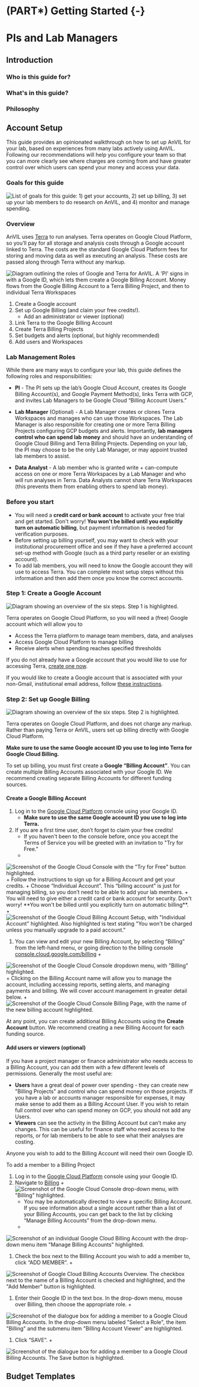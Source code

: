 # (PART\*) Getting Started {-}

# PIs and Lab Managers

## Introduction

### Who is this guide for?

### What's in this guide?

### Philosophy

## Account Setup

This guide provides an opinionated walkthrough on how to set up AnVIL for your lab, based on experiences from many labs actively using AnVIL.  Following our recommendations will help you configure your team so that you can more clearly see where charges are coming from and have greater control over which users can spend your money and access your data.

### Goals for this guide

<img src="02-pis_files/figure-html//162GS7ArBPM4w_rPazcUrpnoEKT7jx9i7fpPQkH_iC_0_gd5c49c5c55_0_165.png" title="List of goals for this guide: 1) get your accounts, 2) set up billing, 3) set up your lab members to do research on AnVIL, and 4) monitor and manage spending." alt="List of goals for this guide: 1) get your accounts, 2) set up billing, 3) set up your lab members to do research on AnVIL, and 4) monitor and manage spending."  />

### Overview

AnVIL uses [Terra](https://anvil.terra.bio/) to run analyses.  Terra operates on Google Cloud Platform, so you’ll pay for all storage and analysis costs through a Google account linked to Terra.  The costs are the standard Google Cloud Platform fees for storing and moving data as well as executing an analysis.  These costs are passed along through Terra without any markup.

<img src="02-pis_files/figure-html//162GS7ArBPM4w_rPazcUrpnoEKT7jx9i7fpPQkH_iC_0_gd84a304855_0_138.png" title="Diagram outlining the roles of Google and Terra for AnVIL.  A 'PI' signs in with a Google ID, which lets them create a Google Billing Account.  Money flows from the Google Billing Account to a Terra Billing Project, and then to individual Terra Workspaces" alt="Diagram outlining the roles of Google and Terra for AnVIL.  A 'PI' signs in with a Google ID, which lets them create a Google Billing Account.  Money flows from the Google Billing Account to a Terra Billing Project, and then to individual Terra Workspaces"  />

1. Create a Google account
1. Set up Google Billing (and claim your free credits!).
    + Add an administrator or viewer (optional)
1. Link Terra to the Google Billing Account
1. Create Terra Billing Projects
1. Set budgets and alerts (optional, but highly recommended)
1. Add users and Workspaces

### Lab Management Roles

While there are many ways to configure your lab, this guide defines the following roles and responsibilities:

- **PI** - The PI sets up the lab’s Google Cloud Account, creates its Google Billing Account(s), and Google Payment Method(s), links Terra with GCP, and invites Lab Managers to be Google Cloud “Billing Account Users.”

- **Lab Manager** (Optional) - A Lab Manager creates or clones Terra Workspaces and manages who can use those Workspaces. The Lab Manager is also responsible for creating one or more Terra Billing Projects configuring GCP budgets and alerts.  Importantly, **lab managers control who can spend lab money** and should have an understanding of Google Cloud Billing and Terra Billing Projects.  Depending on your lab, the PI may choose to be the only Lab Manager, or may appoint trusted lab members to assist.

- **Data Analyst** - A lab member who is granted write + can-compute access on one or more Terra Workspaces by a Lab Manager and who will run analyses in Terra.  Data Analysts cannot share Terra Workspaces (this prevents them from enabling others to spend lab money).

### Before you start

- You will need a **credit card or bank account** to activate your free trial and get started.  Don't worry! **You won't be billed until you explicitly turn on automatic billing**, but payment information is needed for verification purposes.
- Before setting up billing yourself, you may want to check with your institutional procurement office and see if they have a preferred account set-up method with Google (such as a third party reseller or an existing account).
- To add lab members, you will need to know the Google account they will use to access Terra.  You can complete most setup steps without this information and then add them once you know the correct accounts.


### Step 1: Create a Google Account

<img src="02-pis_files/figure-html//162GS7ArBPM4w_rPazcUrpnoEKT7jx9i7fpPQkH_iC_0_gd5c49c5c55_0_160.png" title="Diagram showing an overview of the six steps. Step 1 is highlighted." alt="Diagram showing an overview of the six steps. Step 1 is highlighted."  />


Terra operates on Google Cloud Platform, so you will need a (free) Google account which will allow you to

- Access the Terra platform to manage team members, data, and analyses
- Access Google Cloud Platform to manage billing
- Receive alerts when spending reaches specified thresholds


If you do not already have a Google account that you would like to use for accessing Terra, [create one now](https://accounts.google.com/SignUp).

If you would like to create a Google account that is associated with your non-Gmail, institutional email address, follow [these instructions](https://support.terra.bio/hc/en-us/articles/360029186611).

### Step 2: Set up Google Billing

<img src="02-pis_files/figure-html//162GS7ArBPM4w_rPazcUrpnoEKT7jx9i7fpPQkH_iC_0_gd5c49c5c55_0_170.png" title="Diagram showing an overview of the six steps. Step 2 is highlighted." alt="Diagram showing an overview of the six steps. Step 2 is highlighted."  />

Terra operates on Google Cloud Platform, and does not charge any markup.  Rather than paying Terra or AnVIL, users set up billing directly with Google Cloud Platform.

**Make sure to use the same Google account ID you use to log into Terra for Google Cloud Billing.**

To set up billing, you must first create a **Google “Billing Account”**.
You can create multiple Billing Accounts associated with your Google ID.  We recommend creating separate Billing Accounts for different funding sources.

#### Create a Google Billing Account


1. Log in to the [Google Cloud Platform](https://console.cloud.google.com/) console using your Google ID.
    + **Make sure to use the same Google account ID you use to log into Terra.**
1. If you are a first time user, don’t forget to claim your free credits!
    + If you haven't been to the console before, once you accept the Terms of Service you will be greeted with an invitation to "Try for Free."
    +
<img src="02-pis_files/figure-html//162GS7ArBPM4w_rPazcUrpnoEKT7jx9i7fpPQkH_iC_0_gd5c49c5c55_0_152.png" title="Screenshot of the Google Cloud Console with the &quot;Try for Free&quot; button highlighted." alt="Screenshot of the Google Cloud Console with the &quot;Try for Free&quot; button highlighted."  />
    + Follow the instructions to sign up for a Billing Account and get your credits.
        + Choose “Individual Account”.  This “billing account” is just for managing billing, so you don’t need to be able to add your lab members.
        + You will need to give either a credit card or bank account for security. Don't worry! **You won't be billed until you explicitly turn on automatic billing**.
        +
<img src="02-pis_files/figure-html//162GS7ArBPM4w_rPazcUrpnoEKT7jx9i7fpPQkH_iC_0_gd84a304855_0_145.png" title="Screenshot of the Google Cloud Billing Account Setup, with &quot;Individual Account&quot; highlighted.  Also highlighted is text stating &quot;You won't be charged unless you manually upgrade to a paid account.&quot;" alt="Screenshot of the Google Cloud Billing Account Setup, with &quot;Individual Account&quot; highlighted.  Also highlighted is text stating &quot;You won't be charged unless you manually upgrade to a paid account.&quot;"  />

1. You can view and edit your new Billing Account, by selecting “Billing” from the left-hand menu, or going direction to the billing console [console.cloud.google.com/billing](https://console.cloud.google.com/billing) 
    +
<img src="02-pis_files/figure-html//162GS7ArBPM4w_rPazcUrpnoEKT7jx9i7fpPQkH_iC_0_gd84a304855_0_153.png" title="Screenshot of the Google Cloud Console dropdown menu, with &quot;Billing&quot; highlighted." alt="Screenshot of the Google Cloud Console dropdown menu, with &quot;Billing&quot; highlighted."  />
    + Clicking on the Billing Account name will allow you to manage the account, including accessing reports, setting alerts, and managing payments and billing.  We will cover account management in greater detail below.
    +
<img src="02-pis_files/figure-html//162GS7ArBPM4w_rPazcUrpnoEKT7jx9i7fpPQkH_iC_0_gd84a304855_0_160.png" title="Screenshot of the Google Cloud Console Billing Page, with the name of the new billing account highlighted." alt="Screenshot of the Google Cloud Console Billing Page, with the name of the new billing account highlighted."  />

At any point, you can create additional Billing Accounts using the **Create Account** button.  We recommend creating a new Billing Account for each funding source.

#### Add users or viewers (optional)

If you have a project manager or finance administrator who needs access to a Billing Account, you can add them with a few different levels of permissions.  Generally the most useful are:

- **Users** have a great deal of power over spending - they can create new "Billing Projects" and control who can spend money on those projects.  If you have a lab or accounts manager responsible for expenses, it may make sense to add them as a Billing Account User.  If you wish to retain full control over who can spend money on GCP, you should not add any Users.
- **Viewers** can see the activity in the Billing Account but can’t make any changes.  This can be useful for finance staff who need access to the reports, or for lab members to be able to see what their analyses are costing.

Anyone you wish to add to the Billing Account will need their own Google ID.

To add a member to a Billing Project

1. Log in to the [Google Cloud Platform](https://console.cloud.google.com/) console using your Google ID.
1. Navigate to [Billing](https://console.cloud.google.com/billing)
    +
    <img src="02-pis_files/figure-html//162GS7ArBPM4w_rPazcUrpnoEKT7jx9i7fpPQkH_iC_0_gd84a304855_0_153.png" title="Screenshot of the Google Cloud Console drop-down menu, with &quot;Billing&quot; highlighted." alt="Screenshot of the Google Cloud Console drop-down menu, with &quot;Billing&quot; highlighted."  />
    + You may be automatically directed to view a specific Billing Account.  If you see information about a single account rather than a list of your Billing Accounts, you can get back to the list by clicking “Manage Billing Accounts” from the drop-down menu.
    + 
<img src="02-pis_files/figure-html//162GS7ArBPM4w_rPazcUrpnoEKT7jx9i7fpPQkH_iC_0_gd84a304855_0_167.png" title="Screenshot of an individual Google Cloud Billing Account with the drop-down menu item &quot;Manage Billing Accounts&quot; highlighted." alt="Screenshot of an individual Google Cloud Billing Account with the drop-down menu item &quot;Manage Billing Accounts&quot; highlighted."  />

1. Check the box next to the Billing Account you wish to add a member to, click “ADD MEMBER”.
    +
<img src="02-pis_files/figure-html//162GS7ArBPM4w_rPazcUrpnoEKT7jx9i7fpPQkH_iC_0_gd84a304855_0_178.png" title="Screenshot of Google Cloud Billing Accounts Overview. The checkbox next to the name of a Billing Account is checked and highlighted, and the &quot;Add Member&quot; button is highlighted." alt="Screenshot of Google Cloud Billing Accounts Overview. The checkbox next to the name of a Billing Account is checked and highlighted, and the &quot;Add Member&quot; button is highlighted."  />

1. Enter their Google ID in the text box. In the drop-down menu, mouse over Billing, then choose the appropriate role.
    +
<img src="02-pis_files/figure-html//162GS7ArBPM4w_rPazcUrpnoEKT7jx9i7fpPQkH_iC_0_gd84a304855_0_185.png" title="Screenshot of the dialogue box for adding a member to a Google Cloud Billing Accounts. In the drop-down menu labeled &quot;Select a Role&quot;, the item &quot;Billing&quot; and the submenu item &quot;Billing Account Viewer&quot; are highlighted." alt="Screenshot of the dialogue box for adding a member to a Google Cloud Billing Accounts. In the drop-down menu labeled &quot;Select a Role&quot;, the item &quot;Billing&quot; and the submenu item &quot;Billing Account Viewer&quot; are highlighted."  />
    
1. Click “SAVE”.
    +
<img src="02-pis_files/figure-html//162GS7ArBPM4w_rPazcUrpnoEKT7jx9i7fpPQkH_iC_0_gd84a304855_0_192.png" title="Screenshot of the dialogue box for adding a member to a Google Cloud Billing Accounts. The Save button is highlighted." alt="Screenshot of the dialogue box for adding a member to a Google Cloud Billing Accounts. The Save button is highlighted."  />


## Budget Templates
